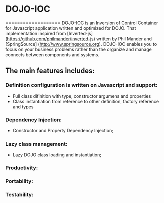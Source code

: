 # DOJO-IOC
===================
DOJO-IOC is an Inversion of Control Container for Javascript application written and optimized for DOJO. That implementation inspired from [Inverted-js] (https://github.com/philmander/inverted-js) written by Phil Mander and [SpringSource] (http://www.springsource.org). DOJO-IOC enables you to focus on your business problems rather than the organize and manage connects between components and systems.

The main features includes:
----------------------

### Definition configuration is written on Javascript and support:
- Full class difinition with type, constructor argumens and properties
- Class instantiation from reference to other definition, factory reference and types

### Dependency Injection:
- Constructor and Property Dependency Injection;

### Lazy class management:
- Lazy DOJO class loading and instantiation;

### Productivity:

### Portability:

### Testability: